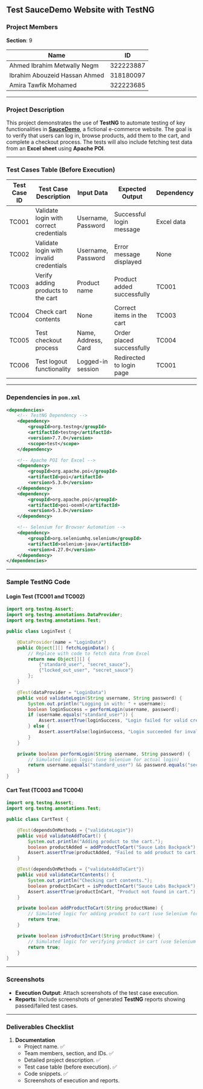 ## **Test SauceDemo Website with TestNG**

### **Project Members**

**Section**: 9

| **Name**                      | **ID**    |
| ----------------------------- | --------- |
| Ahmed Ibrahim Metwally Negm   | 322223887 |
| Ibrahim Abouzeid Hassan Ahmed | 318180097 |
| Amira Tawfik Mohamed          | 322223685 |

---

### **Project Description**

This project demonstrates the use of **TestNG** to automate testing of key functionalities in [**SauceDemo**](https://www.saucedemo.com), a fictional e-commerce website. The goal is to verify that users can log in, browse products, add them to the cart, and complete a checkout process. The tests will also include fetching test data from an **Excel sheet** using **Apache POI**.

---

### **Test Cases Table (Before Execution)**

| **Test Case ID** | **Test Case Description**               | **Input Data**      | **Expected Output**        | **Dependency** |
| ---------------- | --------------------------------------- | ------------------- | -------------------------- | -------------- |
| TC001            | Validate login with correct credentials | Username, Password  | Successful login message   | Excel data     |
| TC002            | Validate login with invalid credentials | Username, Password  | Error message displayed    | None           |
| TC003            | Verify adding products to the cart      | Product name        | Product added successfully | TC001          |
| TC004            | Check cart contents                     | None                | Correct items in the cart  | TC003          |
| TC005            | Test checkout process                   | Name, Address, Card | Order placed successfully  | TC004          |
| TC006            | Test logout functionality               | Logged-in session   | Redirected to login page   | TC001          |

---

### **Dependencies in `pom.xml`**

```xml
<dependencies>
    <!-- TestNG Dependency -->
    <dependency>
        <groupId>org.testng</groupId>
        <artifactId>testng</artifactId>
        <version>7.7.0</version>
        <scope>test</scope>
    </dependency>

    <!-- Apache POI for Excel -->
    <dependency>
        <groupId>org.apache.poi</groupId>
        <artifactId>poi</artifactId>
        <version>5.3.0</version>
    </dependency>
    <dependency>
        <groupId>org.apache.poi</groupId>
        <artifactId>poi-ooxml</artifactId>
        <version>5.3.0</version>
    </dependency>

    <!-- Selenium for Browser Automation -->
    <dependency>
        <groupId>org.seleniumhq.selenium</groupId>
        <artifactId>selenium-java</artifactId>
        <version>4.27.0</version>
    </dependency>
</dependencies>
```

---

### **Sample TestNG Code**

#### **Login Test (TC001 and TC002)**

```java
import org.testng.Assert;
import org.testng.annotations.DataProvider;
import org.testng.annotations.Test;

public class LoginTest {

    @DataProvider(name = "LoginData")
    public Object[][] fetchLoginData() {
        // Replace with code to fetch data from Excel
        return new Object[][] {
            {"standard_user", "secret_sauce"},
            {"locked_out_user", "secret_sauce"}
        };
    }

    @Test(dataProvider = "LoginData")
    public void validateLogin(String username, String password) {
        System.out.println("Logging in with: " + username);
        boolean loginSuccess = performLogin(username, password);
        if (username.equals("standard_user")) {
            Assert.assertTrue(loginSuccess, "Login failed for valid credentials.");
        } else {
            Assert.assertFalse(loginSuccess, "Login succeeded for invalid credentials.");
        }
    }

    private boolean performLogin(String username, String password) {
        // Simulated login logic (use Selenium for actual login)
        return username.equals("standard_user") && password.equals("secret_sauce");
    }
}
```

#### **Cart Test (TC003 and TC004)**

```java
import org.testng.Assert;
import org.testng.annotations.Test;

public class CartTest {

    @Test(dependsOnMethods = {"validateLogin"})
    public void validateAddToCart() {
        System.out.println("Adding product to the cart.");
        boolean productAdded = addProductToCart("Sauce Labs Backpack");
        Assert.assertTrue(productAdded, "Failed to add product to cart.");
    }

    @Test(dependsOnMethods = {"validateAddToCart"})
    public void validateCartContents() {
        System.out.println("Checking cart contents.");
        boolean productInCart = isProductInCart("Sauce Labs Backpack");
        Assert.assertTrue(productInCart, "Product not found in cart.");
    }

    private boolean addProductToCart(String productName) {
        // Simulated logic for adding product to cart (use Selenium for actual interaction)
        return true;
    }

    private boolean isProductInCart(String productName) {
        // Simulated logic for verifying product in cart (use Selenium for actual interaction)
        return true;
    }
}
```

---

### **Screenshots**

- **Execution Output**: Attach screenshots of the test case execution.
- **Reports**: Include screenshots of generated **TestNG** reports showing passed/failed test cases.

---

### **Deliverables Checklist**

1. **Documentation**
   - Project name. ✅
   - Team members, section, and IDs. ✅
   - Detailed project description. ✅
   - Test case table (before execution). ✅
   - Code snippets. ✅
   - Screenshots of execution and reports.

